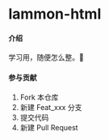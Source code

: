 # lammon-html

#### 介绍
学习用，随便怎么整。🐒

#### 参与贡献

1.  Fork 本仓库
2.  新建 Feat_xxx 分支
3.  提交代码
4.  新建 Pull Request


